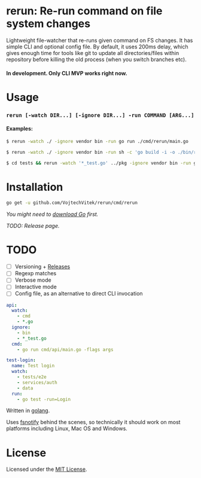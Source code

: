 rerun: Re-run command on file system changes
======

Lightweight file-watcher that re-runs given command on FS changes. It has simple CLI and optional config file. By default, it uses 200ms delay, which gives enough time for tools like git to update all directories/files within repository before killing the old process (when you switch branches etc).

#### In development. Only CLI MVP works right now.

# Usage
### `rerun [-watch DIR...] [-ignore DIR...] -run COMMAND [ARG...]`

#### Examples:
```bash
$ rerun -watch ./ -ignore vendor bin -run go run ./cmd/rerun/main.go
```
```bash
$ rerun -watch ./ -ignore vendor bin -run sh -c 'go build -i -o ./bin/rerun ./cmd/rerun/main.go && ./bin/rerun'
```
```bash
$ cd tests && rerun -watch '*_test.go' ../pkg -ignore vendor bin -run go test -run=Test
```

# Installation

```bash
go get -u github.com/VojtechVitek/rerun/cmd/rerun
```
*You might need to [download Go](https://golang.org/dl/) first.*

*TODO: Release page.*

# TODO

- [ ] Versioning + [Releases](/releases)
- [ ] Regexp matches
- [ ] Verbose mode
- [ ] Interactive mode
- [ ] Config file, as an alternative to direct CLI invocation

```yaml
api:
  watch:
    - cmd
    - *.go
  ignore:
    - bin
    - *_test.go
  cmd:
    - go run cmd/api/main.go -flags args

test-login:
  name: Test login
  watch:
    - tests/e2e
    - services/auth
    - data
  run:
    - go test -run=Login
```

Written in [golang](https://github.com/golang/go).

Uses [fsnotify](https://github.com/fsnotify/fsnotify) behind the scenes, so technically it should work on most platforms including Linux, Mac OS and Windows.

# License

Licensed under the [MIT License](./LICENSE).
